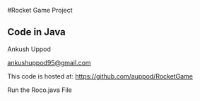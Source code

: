 
#Rocket Game Project
## Code in Java


Ankush Uppod

ankushuppod95@gmail.com

This code is hosted at:
https://github.com/auppod/RocketGame


Run the Roco.java File
